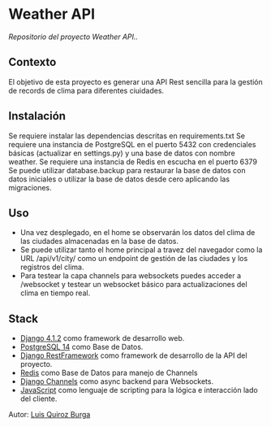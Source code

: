 # Weather API

_Repositorio del proyecto Weather API.._

## Contexto
El objetivo de esta proyecto es generar una API Rest sencilla para la gestión de records de clima para diferentes ciuidades.

## Instalación
Se requiere instalar las dependencias descritas en requirements.txt
Se requiere una instancia de PostgreSQL en el puerto 5432 con credenciales básicas (actualizar en settings.py) y una base de datos con nombre weather.
Se requiere una instancia de Redis en escucha en el puerto 6379
Se puede utilizar database.backup para restaurar la base de datos con datos iniciales o utilizar la base de datos desde cero aplicando las migraciones.

## Uso
* Una vez desplegado, en el home se observarán los datos del clima de las ciudades almacenadas en la base de datos.
* Se puede utilizar tanto el home principal a travez del navegador como la URL /api/v1/city/ como un endpoint de gestión de las ciudades y los registros del clima. 
* Para testear la capa channels para websockets puedes acceder a /websocket y testear un websocket básico para actualizaciones del clima en tiempo real.

## Stack

* [Django 4.1.2](https://docs.djangoproject.com/en/4.1/releases/4.1/) como framework de desarrollo web. 
* [PostgreSQL 14](https://www.postgresql.org/) como Base de Datos.
* [Django RestFramework](https://www.django-rest-framework.org/) como framework de desarrollo de la API del proyecto. 
* [Redis](https://redis.io/) como Base de Datos para manejo de Channels
* [Django Channels](https://channels.readthedocs.io/en/stable/) como async backend para Websockets.
* [JavaScript](https://www.javascript.com/) como lenguaje de scripting para la lógica e interacción lado del cliente.

Autor: [Luis Quiroz Burga](https://github.com/4c1dhydr4)